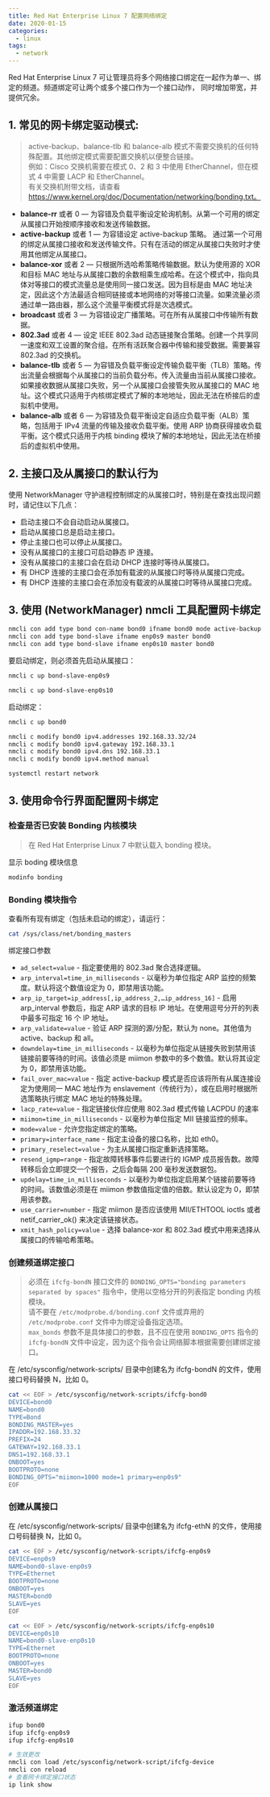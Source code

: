 ```yaml
---
title: Red Hat Enterprise Linux 7 配置网络绑定
date: 2020-01-15
categories:
  - linux
tags:
  - network
---
```


Red Hat Enterprise Linux 7 可让管理员将多个网络接口绑定在一起作为单一、绑定的频道。频道绑定可让两个或多个接口作为一个接口动作， 同时增加带宽，并提供冗余。
<!--more-->

## 1. 常见的网卡绑定驱动模式:

> active-backup、balance-tlb 和 balance-alb 模式不需要交换机的任何特殊配置。其他绑定模式需要配置交换机以便整合链接。  
例如：Cisco 交换机需要在模式 0、2 和 3 中使用 EtherChannel，但在模式 4 中需要 LACP 和 EtherChannel。  
有关交换机附带文档，请查看 https://www.kernel.org/doc/Documentation/networking/bonding.txt。

- **balance-rr** 或者 0 — 为容错及负载平衡设定轮询机制。从第一个可用的绑定从属接口开始按顺序接收和发送传输数据。
- **active-backup** 或者 1 — 为容错设定 active-backup 策略。 通过第一个可用的绑定从属接口接收和发送传输文件。只有在活动的绑定从属接口失败时才使用其他绑定从属接口。
- **balance-xor** 或者 2 — 只根据所选哈希策略传输数据。默认为使用源的 XOR 和目标 MAC 地址与从属接口数的余数相乘生成哈希。在这个模式中，指向具体对等接口的模式流量总是使用同一接口发送。因为目标是由 MAC 地址决定，因此这个方法最适合相同链接或本地网络的对等接口流量。如果流量必须通过单一路由器，那么这个流量平衡模式将是次选模式。
- **broadcast** 或者 3 — 为容错设定广播策略。可在所有从属接口中传输所有数据。
- **802.3ad** 或者 4 — 设定 IEEE 802.3ad 动态链接聚合策略。创建一个共享同一速度和双工设置的聚合组。在所有活跃聚合器中传输和接受数据。需要兼容 802.3ad 的交换机。
- **balance-tlb** 或者 5 — 为容错及负载平衡设定传输负载平衡（TLB）策略。传出流量会根据每个从属接口的当前负载分布。传入流量由当前从属接口接收。如果接收数据从属接口失败，另一个从属接口会接管失败从属接口的 MAC 地址。这个模式只适用于内核绑定模式了解的本地地址，因此无法在桥接后的虚拟机中使用。
- **balance-alb** 或者 6 — 为容错及负载平衡设定自适应负载平衡（ALB）策略，包括用于 IPv4 流量的传输及接收负载平衡。使用 ARP 协商获得接收负载平衡。这个模式只适用于内核 binding 模块了解的本地地址，因此无法在桥接后的虚拟机中使用。

## 2. 主接口及从属接口的默认行为

使用 NetworkManager 守护进程控制绑定的从属接口时，特别是在查找出现问题时，请记住以下几点：
- 启动主接口不会自动启动从属接口。
- 启动从属接口总是启动主接口。
- 停止主接口也可以停止从属接口。
- 没有从属接口的主接口可启动静态 IP 连接。
- 没有从属接口的主接口会在启动 DHCP 连接时等待从属接口。
- 有 DHCP 连接的主接口会在添加有载波的从属接口时等待从属接口完成。
- 有 DHCP 连接的主接口会在添加没有载波的从属接口时等待从属接口完成。

## 3. 使用 (NetworkManager) nmcli 工具配置网卡绑定

```bash
nmcli con add type bond con-name bond0 ifname bond0 mode active-backup
nmcli con add type bond-slave ifname enp0s9 master bond0
nmcli con add type bond-slave ifname enp0s10 master bond0
```

要启动绑定，则必须首先启动从属接口：

```bash
nmcli c up bond-slave-enp0s9

nmcli c up bond-slave-enp0s10
```

启动绑定：

```bash
nmcli c up bond0
```

```bash
nmcli c modify bond0 ipv4.addresses 192.168.33.32/24
nmcli c modify bond0 ipv4.gateway 192.168.33.1
nmcli c modify bond0 ipv4.dns 192.168.33.1
nmcli c modify bond0 ipv4.method manual
```

```bash
systemctl restart network
```

## 3. 使用命令行界面配置网卡绑定

### 检查是否已安装 Bonding 内核模块

> 在 Red Hat Enterprise Linux 7 中默认载入 bonding 模块。

显示 boding 模块信息

```bash
modinfo bonding
```

### Bonding 模块指令

查看所有现有绑定（包括未启动的绑定），请运行：
```bash
cat /sys/class/net/bonding_masters
```

绑定接口参数
- `ad_select=value` - 指定要使用的 802.3ad 聚合选择逻辑。
- `arp_interval=time_in_milliseconds` - 以毫秒为单位指定 ARP 监控的频繁度。默认将这个数值设定为 0，即禁用该功能。
- `arp_ip_target=ip_address[,ip_address_2,…ip_address_16]` - 启用 arp_interval 参数后，指定 ARP 请求的目标 IP 地址。在使用逗号分开的列表中最多可指定 16 个 IP 地址。
- `arp_validate=value` - 验证 ARP 探测的源/分配，默认为 none。其他值为 active、backup 和 all。
- `downdelay=time_in_milliseconds` - 以毫秒为单位指定从链接失败到禁用该链接前要等待的时间。该值必须是 miimon 参数中的多个数值。默认将其设定为 0，即禁用该功能。
- `fail_over_mac=value` - 指定 active-backup 模式是否应该将所有从属连接设定为使用同一 MAC 地址作为 enslavement（传统行为），或在启用时根据所选策略执行绑定 MAC 地址的特殊处理。
- `lacp_rate=value` - 指定链接伙伴应使用 802.3ad 模式传输 LACPDU 的速率
- `miimon=time_in_milliseconds` - 以毫秒为单位指定 MII 链接监控的频率。
- `mode=value` - 允许您指定绑定的策略。
- `primary=interface_name` - 指定主设备的接口名称，比如 eth0。
- `primary_reselect=value` - 为主从属接口指定重新选择策略。
- `resend_igmp=range` - 指定故障转移事件后要进行的 IGMP 成员报告数。故障转移后会立即提交一个报告，之后会每隔 200 毫秒发送数据包。
- `updelay=time_in_milliseconds` - 以毫秒为单位指定启用某个链接前要等待的时间。该数值必须是在 miimon 参数值指定值的倍数。默认设定为 0，即禁用该参数。
- `use_carrier=number` - 指定 miimon 是否应该使用 MII/ETHTOOL ioctls 或者 netif_carrier_ok() 来决定该链接状态。
- `xmit_hash_policy=value` - 选择 balance-xor 和 802.3ad 模式中用来选择从属接口的传输哈希策略。

### 创建频道绑定接口

> 必须在 `ifcfg-bondN` 接口文件的 `BONDING_OPTS="bonding parameters separated by spaces"` 指令中，使用以空格分开的列表指定 bonding 内核模块。  
请不要在 `/etc/modprobe.d/bonding.conf` 文件或弃用的 `/etc/modprobe.conf` 文件中为绑定设备指定选项。  
`max_bonds` 参数不是具体接口的参数，且不应在使用 `BONDING_OPTS` 指令的 `ifcfg-bondN` 文件中设定，因为这个指令会让网络脚本根据需要创建绑定接口。

在 /etc/sysconfig/network-scripts/ 目录中创建名为 ifcfg-bondN 的文件，使用接口号码替换 N，比如 0。

```bash
cat << EOF > /etc/sysconfig/network-scripts/ifcfg-bond0
DEVICE=bond0
NAME=bond0
TYPE=Bond
BONDING_MASTER=yes
IPADDR=192.168.33.32
PREFIX=24
GATEWAY=192.168.33.1
DNS1=192.168.33.1
ONBOOT=yes
BOOTPROTO=none
BONDING_OPTS="miimon=1000 mode=1 primary=enp0s9"
EOF
```

### 创建从属接口

在 /etc/sysconfig/network-scripts/ 目录中创建名为 ifcfg-ethN 的文件，使用接口号码替换 N，比如 0。

```bash
cat << EOF > /etc/sysconfig/network-scripts/ifcfg-enp0s9
DEVICE=enp0s9
NAME=bond0-slave-enp0s9
TYPE=Ethernet
BOOTPROTO=none
ONBOOT=yes
MASTER=bond0
SLAVE=yes
EOF
```

```bash
cat << EOF > /etc/sysconfig/network-scripts/ifcfg-enp0s10
DEVICE=enp0s10
NAME=bond0-slave-enp0s10
TYPE=Ethernet
BOOTPROTO=none
ONBOOT=yes
MASTER=bond0
SLAVE=yes
EOF
```

### 激活频道绑定

```bash
ifup bond0
ifup ifcfg-enp0s9
ifup ifcfg-enp0s10

# 生效更改
nmcli con load /etc/sysconfig/network-script/ifcfg-device
nmcli con reload
# 查看网卡绑定接口状态
ip link show
```

